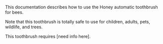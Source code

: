 


This documentation describes how to use the Honey automatic toothbrush for bees.



Note that this toothbrush is totally safe to use for children, adults, pets, wildlife, and trees.

This toothbrush requires [need info here].